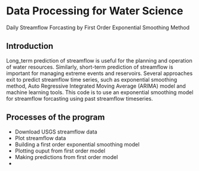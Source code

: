 # Data Processing for Water Science
 Daily Streamflow Forcasting by First Order Exponential Smoothing Method

## Introduction
Long_term prediction of streamflow is useful for the planning and operation of water resources. Similarly, short-term prediction of 
streamflow is important for managing extreme events and reservoirs. Several approaches exit to predict streamflow time series, such as 
exponential smoothing method, Auto Regressive Integrated Moving Average (ARIMA) model and machine learning tools. This code is to use an 
exponential smoothing model for streamflow forcasting using past streamflow timeseries.

## Processes of the program
* Download USGS streamflow data
* Plot streamflow data
* Building a first order exponential smoothing model
* Plotting ouput from first order model
* Making predictions from first order model
* 
